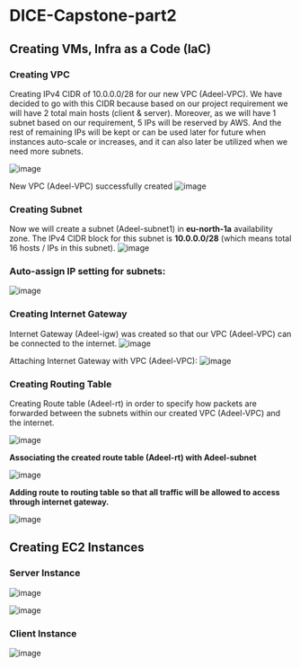 # DICE-Capstone-part2
## Creating VMs, Infra as a Code (IaC)
### Creating VPC
Creating IPv4 CIDR of 10.0.0.0/28 for our new VPC (Adeel-VPC). We have decided to go with this CIDR because based on our project requirement we will have 2 total main hosts (client & server). Moreover, as we will have 1 subnet based on our requirement, 5 IPs will be reserved by AWS. And the rest of remaining IPs will be kept or can be used later for future when instances auto-scale or increases, and it can also later be utilized when we need more subnets.

![image](https://github.com/AdeelAhmedIqbal/DICE-Capstone-part2/assets/62285793/b3dc56d2-864c-44d7-8e41-a01af43dcb64)

New VPC (Adeel-VPC) successfully created
![image](https://github.com/AdeelAhmedIqbal/DICE-Capstone-part2/assets/62285793/3461cf3e-a57f-4ce6-ab74-9385ab6e9d6a)

### Creating Subnet 
Now we will create a subnet (Adeel-subnet1) in **eu-north-1a** availability zone. The IPv4 CIDR block for this subnet is **10.0.0.0/28** (which means total 16 hosts / IPs in this subnet).
![image](https://github.com/AdeelAhmedIqbal/DICE-Capstone-part2/assets/62285793/cb2ffc88-73aa-4ed7-baaf-b9e307d1e67f)

### Auto-assign IP setting for subnets:
![image](https://github.com/AdeelAhmedIqbal/DICE-Capstone-part2/assets/62285793/bd783f9b-5c9b-4c07-a887-5a7eb8e8eb44)

### Creating Internet Gateway
Internet Gateway (Adeel-igw) was created so that our VPC (Adeel-VPC) can be connected to the internet.
![image](https://github.com/AdeelAhmedIqbal/DICE-Capstone-part2/assets/62285793/76ab6c22-0476-4778-9e8b-57c91ad2ee3a)

Attaching Internet Gateway with VPC (Adeel-VPC):
![image](https://github.com/AdeelAhmedIqbal/DICE-Capstone-part2/assets/62285793/382ff3bb-90e2-4b88-bf18-d8fa8bd17acb)

### Creating Routing Table
Creating Route table (Adeel-rt) in order to specify how packets are forwarded between the subnets within our created VPC (Adeel-VPC) and the internet.

![image](https://github.com/AdeelAhmedIqbal/DICE-Capstone-part2/assets/62285793/b6a9d517-22df-4234-b758-f428d7fbca00)

**Associating the created route table (Adeel-rt) with Adeel-subnet**

![image](https://github.com/AdeelAhmedIqbal/DICE-Capstone-part2/assets/62285793/19395b54-7fdc-4b7e-bda7-4a0ed52e7f48)

**Adding route to routing table so that all traffic will be allowed to access through internet gateway.**

![image](https://github.com/AdeelAhmedIqbal/DICE-Capstone-part2/assets/62285793/e3b98c0e-444e-4312-b233-b9278099437c)

## Creating EC2 Instances
### Server Instance

![image](https://github.com/AdeelAhmedIqbal/DICE-Capstone-part2/assets/62285793/6a5200da-7786-4efb-b7f4-359b7dacfa2e)

![image](https://github.com/AdeelAhmedIqbal/DICE-Capstone-part2/assets/62285793/99ffe30e-2d4a-421c-9ff7-669387e701fb)

### Client Instance 
![image](https://github.com/AdeelAhmedIqbal/DICE-Capstone-part2/assets/62285793/504bec67-07b3-448a-b85d-8e3b70eb335d)





